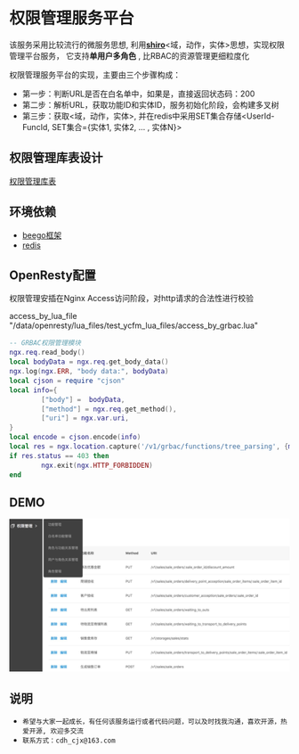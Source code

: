 # 权限管理服务平台

该服务采用比较流行的微服务思想, 利用[**shiro**](http://shiro.apache.org/)<域，动作，实体>思想，实现权限管理平台服务， 它支持**单用户多角色** , 比RBAC的资源管理更细粒度化  

权限管理服务平台的实现，主要由三个步骤构成： 
+ 第一步：判断URL是否在白名单中，如果是，直接返回状态码：200  
+ 第二步：解析URL，获取功能ID和实体ID，服务初始化阶段，会构建多叉树  
+ 第三步：获取<域，动作，实体>, 并在redis中采用SET集合存储<UserId-FuncId, SET集合={实体1, 实体2, ... , 实体N}>

## 权限管理库表设计

[权限管理库表](table.md)

## 环境依赖

+ [beego框架](https://beego.me/)
+ [redis](https://redis.io/)

## OpenResty配置

权限管理安插在Nginx Access访问阶段，对http请求的合法性进行校验

access_by_lua_file "/data/openresty/lua_files/test_ycfm_lua_files/access_by_grbac.lua"

```lua
-- GRBAC权限管理模块
ngx.req.read_body()
local bodyData = ngx.req.get_body_data()
ngx.log(ngx.ERR, "body data:", bodyData)
local cjson = require "cjson"
local info={
        ["body"] =  bodyData,
        ["method"] = ngx.req.get_method(),
        ["uri"] = ngx.var.uri,
}
local encode = cjson.encode(info)
local res = ngx.location.capture('/v1/grbac/functions/tree_parsing', {method=ngx.HTTP_POST, body=encode})
if res.status == 403 then
        ngx.exit(ngx.HTTP_FORBIDDEN)
end
```
## DEMO
![demo](grbac_demo.jpg)
## 说明

+ `希望与大家一起成长，有任何该服务运行或者代码问题，可以及时找我沟通，喜欢开源，热爱开源, 欢迎多交流`   
+ `联系方式：cdh_cjx@163.com`
